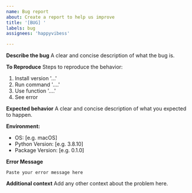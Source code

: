 ```yaml
---
name: Bug report
about: Create a report to help us improve
title: '[BUG] '
labels: bug
assignees: 'happyvibess'

---
```


**Describe the bug**
A clear and concise description of what the bug is.

**To Reproduce**
Steps to reproduce the behavior:
1. Install version '...'
2. Run command '....'
3. Use function '....'
4. See error

**Expected behavior**
A clear and concise description of what you expected to happen.

**Environment:**
 - OS: [e.g. macOS]
 - Python Version: [e.g. 3.8.10]
 - Package Version: [e.g. 0.1.0]

**Error Message**
```
Paste your error message here
```

**Additional context**
Add any other context about the problem here.
